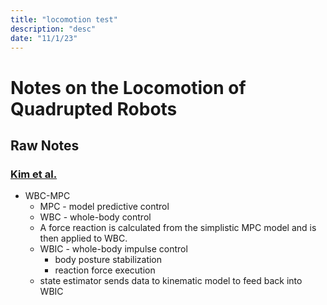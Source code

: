 ```yaml
---
title: "locomotion test"
description: "desc"
date: "11/1/23"
---
```


# Notes on the Locomotion of Quadrupted Robots

## Raw Notes

### [Kim et al.](https://arxiv.org/pdf/1909.06586.pdf)

* WBC-MPC
  * MPC - model predictive control
  * WBC - whole-body control
  * A force reaction is calculated from the simplistic MPC model and is then applied to WBC.
  * WBIC - whole-body impulse control
    * body posture stabilization
    * reaction force execution
  * state estimator sends data to kinematic model to feed back into WBIC
